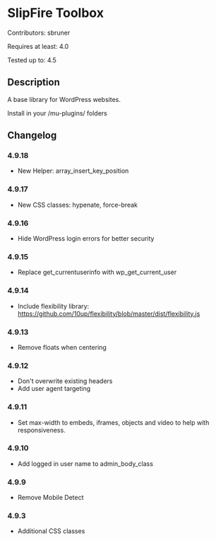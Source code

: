 # SlipFire Toolbox

Contributors: sbruner

Requires at least: 4.0  

Tested up to: 4.5

## Description

A base library for WordPress websites.

Install in your /mu-plugins/ folders


## Changelog

### 4.9.18
* New Helper: array_insert_key_position

### 4.9.17
* New CSS classes: hypenate, force-break

### 4.9.16
* Hide WordPress login errors for better security

### 4.9.15
* Replace get_currentuserinfo with wp_get_current_user

### 4.9.14
* Include flexibility library: https://github.com/10up/flexibility/blob/master/dist/flexibility.js

### 4.9.13
* Remove floats when centering

### 4.9.12
* Don't overwrite existing headers
* Add user agent targeting

### 4.9.11
* Set max-width to embeds, iframes, objects and video to help with responsiveness.

### 4.9.10
* Add logged in user name to admin_body_class

### 4.9.9
* Remove Mobile Detect

### 4.9.3
* Additional CSS classes

